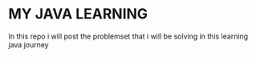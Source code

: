 # MY JAVA LEARNING

In this repo i will post the problemset that i will be solving in this learning java journey
